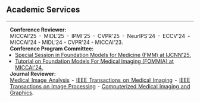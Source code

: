 ## Academic Services
---

<h4 style="margin:0 10px 0;">Conference Reviewer:</h4>
<div style="text-align: justify; margin:0 10px 0;">
MICCAI'25 - MIDL'25 - IPMI'25 - CVPR'25 - NeurIPS'24 - ECCV'24 - MICCAI'24 - MIDL'24 - CVPR'24 - MICCAI'23.
</div>

<h4 style="margin:0 10px 0;">Conference Program Committee:</h4>
<ul style="margin:0 0 0px;">
  <li>
  <a href="https://sites.google.com/view/fmmedicine/organizing-committee"><autocolor>Special Session in Foundation Models for Medicine (FMM) at IJCNN'25.</autocolor></a>
  </li>
  <li>
  <a href="https://sites.google.com/view/miccai-2024-tutorial"><autocolor> Tutorial on Foundation Models For Medical Imaging (FOMMIA) at MICCAI'24.</autocolor></a>
  </li>
</ul>

<h4 style="margin:0 10px 0;">Journal Reviewer:</h4>
<div style="text-align: justify; margin:0 10px 0;">
<a href="https://www.sciencedirect.com/journal/medical-image-analysis"><autocolor>Medical Image Analysis</autocolor></a> -
<a href="https://ieeexplore.ieee.org/xpl/RecentIssue.jsp?punumber=42"><autocolor>IEEE Transactions on Medical Imaging</autocolor></a> -
<a href="https://ieeexplore.ieee.org/xpl/RecentIssue.jsp?punumber=83"><autocolor>IEEE Transactions on Image Processing</autocolor></a> -
<a href="https://www.sciencedirect.com/journal/computerized-medical-imaging-and-graphics"><autocolor>Computerized Medical Imaging and Graphics</autocolor></a>.
</div>


